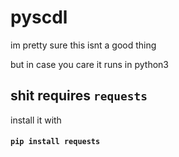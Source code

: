 # pyscdl
im pretty sure this isnt a good thing

but in case you care it runs in python3
## shit requires **`requests`**
install it with

#### `pip install requests`
